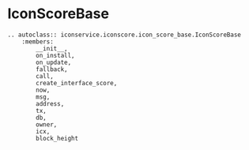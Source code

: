 IconScoreBase
==============================================

```eval_rst
.. autoclass:: iconservice.iconscore.icon_score_base.IconScoreBase
    :members: 
        __init__, 
        on_install, 
        on_update, 
        fallback, 
        call, 
        create_interface_score, 
        now, 
        msg, 
        address, 
        tx, 
        db, 
        owner, 
        icx, 
        block_height
```
